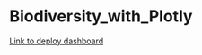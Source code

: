 # Biodiversity_with_Plotly

[Link to deploy dashboard](https://shazarhub.github.io/Biodiversity_with_Plotly/)
